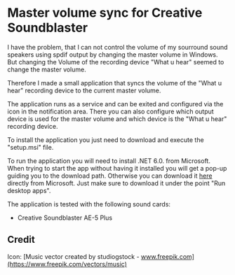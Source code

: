 # Master volume sync for Creative Soundblaster 
I have the problem, that I can not control the volume of my sourround sound speakers using spdif output by changing the master volume in Windows. But changing the Volume of the recording device "What u hear" seemed to change the master volume.

Therefore I made a small application that syncs the volume of the "What u hear" recording device to the current master volume.

The application runs as a service and can be exited and configured via the icon in the notification area. There you can also configure which output device is used for the master volume and which device is the "What u hear" recording device.

To install the application you just need to download and execute the "setup.msi" file. 

To run the application you will need to install .NET 6.0. from Microsoft. When trying to start the app without having it installed you will get a pop-up guiding you to the download path. Otherwise you can download it [here](https://dotnet.microsoft.com/en-us/download/dotnet/6.0/runtime?cid=getdotnetcore) directly from Microsoft. Just make sure to download it under the point "Run desktop apps".

The application is tested with the following sound cards:
- Creative Soundblaster AE-5 Plus

## Credit
Icon: [Music vector created by studiogstock - www.freepik.com](https://www.freepik.com/vectors/music)
